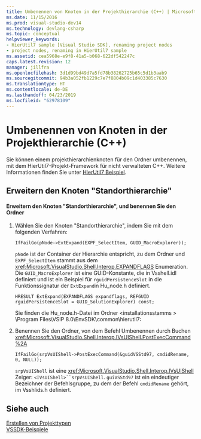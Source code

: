 ```yaml
---
title: Umbenennen von Knoten in der Projekthierarchie (C++) | Microsoft-Dokumentation
ms.date: 11/15/2016
ms.prod: visual-studio-dev14
ms.technology: devlang-csharp
ms.topic: conceptual
helpviewer_keywords:
- HierUtil7 sample [Visual Studio SDK], renaming project nodes
- project nodes, renaming in HierUtil7 sample
ms.assetid: cea5968e-e9f8-41a5-b068-622df542247c
caps.latest.revision: 12
manager: jillfra
ms.openlocfilehash: 3d1d99bd49d7a5fd78b38262725b65c5d1b3aab9
ms.sourcegitcommit: 94b3a052fb1229c7e7f8804b09c1d403385c7630
ms.translationtype: HT
ms.contentlocale: de-DE
ms.lasthandoff: 04/23/2019
ms.locfileid: "62978109"
---
```

# <a name="renaming-project-hierarchy-nodes-c"></a>Umbenennen von Knoten in der Projekthierarchie (C++)
Sie können einem projekthierarchienknoten für den Ordner umbenennen, mit dem HierUtil7-Projekt-Framework für nicht verwalteten C++. Weitere Informationen finden Sie unter [HierUtil7 Beispiel](http://msdn.microsoft.com/29c15184-a70c-4813-86c2-fb1d47442d11).  
  
## <a name="expanding-the-hierarchy-node"></a>Erweitern den Knoten "Standorthierarchie"  
  
#### <a name="to-expand-the-hierarchy-node-and-rename-the-folder"></a>Erweitern den Knoten "Standorthierarchie", und benennen Sie den Ordner  
  
1. Wählen Sie den Knoten "Standorthierarchie", indem Sie mit dem folgenden Verfahren:  
  
    ```  
    IfFailGo(pNode->ExtExpand(EXPF_SelectItem, GUID_MacroExplorer));  
    ```  
  
     `pNode` ist der Container der Hierarchie entspricht, zu dem Ordner und `EXPF_SelectItem` stammt aus dem <xref:Microsoft.VisualStudio.Shell.Interop.EXPANDFLAGS> Enumeration. Die `GUID_MacroExplorer` ist eine GUID-Konstante, die in Vsshell.idl definiert und ist ein Beispiel für `rguidPersistenceSlot` in die Funktionssignatur der `ExtExpand`in Hu_node.h definiert.  
  
    ```  
    HRESULT ExtExpand(EXPANDFLAGS expandflags, REFGUID rguidPersistenceSlot = GUID_SolutionExplorer) const;  
    ```  
  
     Sie finden die Hu_node.h-Datei im Ordner \<installationsstamms > \Program Files\VSIP 8.0\EnvSDK\common\hierutil7:  
  
2. Benennen Sie den Ordner, von dem Befehl Umbenennen durch Buchen <xref:Microsoft.VisualStudio.Shell.Interop.IVsUIShell.PostExecCommand%2A>  
  
    ```  
    IfFailGo(srpVsUIShell->PostExecCommand(&guidVSStd97, cmdidRename, 0, NULL));  
    ```  
  
     `srpVsUIShell` ist eine <xref:Microsoft.VisualStudio.Shell.Interop.IVsUIShell> Zeiger: `<IVsUIShell>``srpVsUIShell`. `guiVSStd97` ist ein eindeutiger Bezeichner der Befehlsgruppe, zu dem der Befehl `cmdidRename` gehört, im Vsshlids.h definiert.  
  
## <a name="see-also"></a>Siehe auch  
 [Erstellen von Projekttypen](../extensibility/internals/creating-project-types.md)   
 [VSSDK-Beispiele](../misc/vssdk-samples.md)